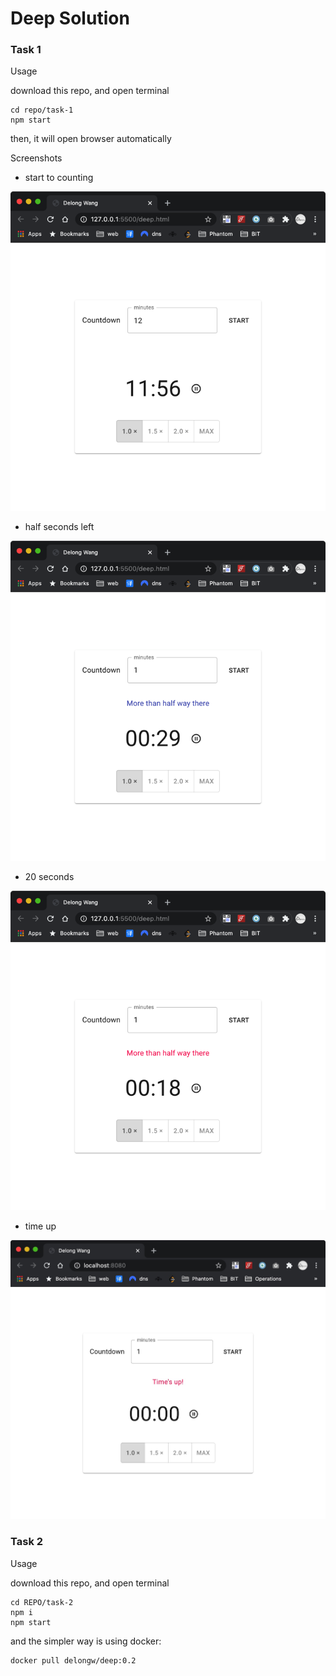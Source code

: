# Deep Solution

### Task 1

Usage

download this repo, and open terminal

```shell
cd repo/task-1
npm start
```

then, it will open browser automatically

Screenshots

-   start to counting

![img](./task-1/screenshots/start.png)

-   half seconds left

![img](./task-1/screenshots/half.png)

-   20 seconds

![img](./task-1/screenshots/20.png)

-   time up

![img](./task-1/screenshots/timeup.jpg)

### Task 2

Usage

download this repo, and open terminal

```shell
cd REPO/task-2
npm i
npm start
```

and the simpler way is using docker:

```shell
docker pull delongw/deep:0.2
```